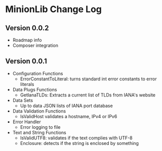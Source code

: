 # MinionLib Change Log

## Version 0.0.2
- Roadmap info
- Composer integration

## Version 0.0.1
- Configuration Functions
  - ErrorConstantToLiteral: turns standard int error constants to error literals
- Data Plugs Functions
  - GetIanaTLDs: Extracts a current list of TLDs from IANA's website
- Data Sets
  - Up to data JSON lists of IANA port database
- Data Validation Functions
  - IsValidHost validates a hostname, IPv4 or IPv6
- Error Handler
  - Error logging to file
- Text and String Functions
  - IsValidUTF8: validates if the text complies with UTF-8
  - Enclosure: detects if the string is enclosed by something

